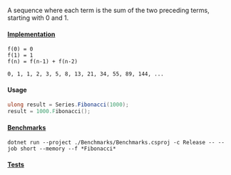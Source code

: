 A sequence where each term is the sum of the two preceding terms, starting with 0 and 1.

#### [Implementation](https://github.com/Timmoth/DsaDotnet/blob/main/DsaDotnet/Series/Fibonacci.cs)

```
f(0) = 0
f(1) = 1
f(n) = f(n-1) + f(n-2)

0, 1, 1, 2, 3, 5, 8, 13, 21, 34, 55, 89, 144, ...
```

#### Usage
```cs
ulong result = Series.Fibonacci(1000);
result = 1000.Fibonacci();
```

#### [Benchmarks](https://github.com/Timmoth/DsaDotnet/blob/main/Benchmarks/Series/FibonacciBenchmarks.cs)
```
dotnet run --project ./Benchmarks/Benchmarks.csproj -c Release -- --job short --memory --f *Fibonacci*
```

#### [Tests](https://github.com/Timmoth/DsaDotnet/blob/main/Tests/Series/FibonacciTests.cs)